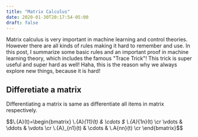 ```yaml
---
title: "Matrix Calculus"
date: 2020-01-30T20:17:54-05:00
draft: false
---
```


Matrix calculus is very important in machine learning and control theories. However there are all kinds of rules making it hard to remember and use. In this post, I summarize some basic rules and an important proof in machine learning theory, which includes the famous "Trace Trick"! This trick is super useful and super hard as well! Haha, this is the reason why we always explore new things, because it is hard!

<!--more-->

## Differetiate a matrix

Differentiating a matrix is same as differentiate all items in matrix respectively.

$$\\.{A}(t)=\begin{bmatrix}
\\.{A}_{11}(t) & \\cdots $ \\.{A}_{1n}(t) \cr
\\vdots & \\ddots & \\vdots \cr
\\.{A}_{n1}(t) & \\cdots & \\.A{nn}(t) \cr
\end{bmatrix}$$


